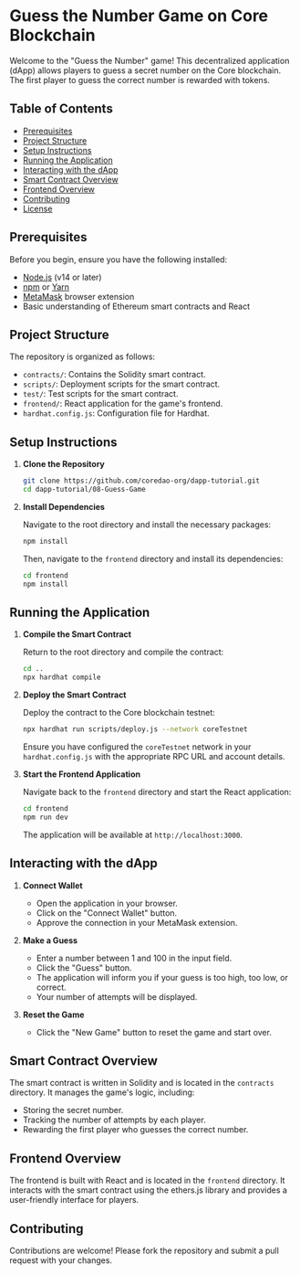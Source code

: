 # Guess the Number Game on Core Blockchain

Welcome to the "Guess the Number" game! This decentralized application (dApp) allows players to guess a secret number on the Core blockchain. The first player to guess the correct number is rewarded with tokens.

## Table of Contents

- [Prerequisites](#prerequisites)
- [Project Structure](#project-structure)
- [Setup Instructions](#setup-instructions)
- [Running the Application](#running-the-application)
- [Interacting with the dApp](#interacting-with-the-dapp)
- [Smart Contract Overview](#smart-contract-overview)
- [Frontend Overview](#frontend-overview)
- [Contributing](#contributing)
- [License](#license)

## Prerequisites

Before you begin, ensure you have the following installed:

- [Node.js](https://nodejs.org/) (v14 or later)
- [npm](https://www.npmjs.com/) or [Yarn](https://yarnpkg.com/)
- [MetaMask](https://metamask.io/) browser extension
- Basic understanding of Ethereum smart contracts and React

## Project Structure

The repository is organized as follows:

- `contracts/`: Contains the Solidity smart contract.
- `scripts/`: Deployment scripts for the smart contract.
- `test/`: Test scripts for the smart contract.
- `frontend/`: React application for the game's frontend.
- `hardhat.config.js`: Configuration file for Hardhat.

## Setup Instructions

1. **Clone the Repository**

   ```bash
   git clone https://github.com/coredao-org/dapp-tutorial.git
   cd dapp-tutorial/08-Guess-Game
   ```

2. **Install Dependencies**

   Navigate to the root directory and install the necessary packages:

   ```bash
   npm install
   ```

   Then, navigate to the `frontend` directory and install its dependencies:

   ```bash
   cd frontend
   npm install
   ```

## Running the Application

1. **Compile the Smart Contract**

   Return to the root directory and compile the contract:

   ```bash
   cd ..
   npx hardhat compile
   ```

2. **Deploy the Smart Contract**

   Deploy the contract to the Core blockchain testnet:

   ```bash
   npx hardhat run scripts/deploy.js --network coreTestnet
   ```

   Ensure you have configured the `coreTestnet` network in your `hardhat.config.js` with the appropriate RPC URL and account details.

3. **Start the Frontend Application**

   Navigate back to the `frontend` directory and start the React application:

   ```bash
   cd frontend
   npm run dev
   ```

   The application will be available at `http://localhost:3000`.

## Interacting with the dApp

1. **Connect Wallet**

   - Open the application in your browser.
   - Click on the "Connect Wallet" button.
   - Approve the connection in your MetaMask extension.

2. **Make a Guess**

   - Enter a number between 1 and 100 in the input field.
   - Click the "Guess" button.
   - The application will inform you if your guess is too high, too low, or correct.
   - Your number of attempts will be displayed.

3. **Reset the Game**

   - Click the "New Game" button to reset the game and start over.

## Smart Contract Overview

The smart contract is written in Solidity and is located in the `contracts` directory. It manages the game's logic, including:

- Storing the secret number.
- Tracking the number of attempts by each player.
- Rewarding the first player who guesses the correct number.

## Frontend Overview

The frontend is built with React and is located in the `frontend` directory. It interacts with the smart contract using the ethers.js library and provides a user-friendly interface for players.

## Contributing

Contributions are welcome! Please fork the repository and submit a pull request with your changes.

